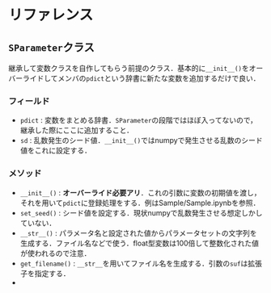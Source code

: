 # リファレンス

## `SParameter`クラス
継承して変数クラスを自作してもらう前提のクラス．基本的に`__init__()`をオーバーライドしてメンバの`pdict`という辞書に新たな変数を追加するだけで良い．

### フィールド
* `pdict` : 変数をまとめる辞書．`SParameter`の段階ではほぼ入ってないので，継承した際にここに追加すること．
* `sd` : 乱数発生のシード値．`__init__()`ではnumpyで発生させる乱数のシード値をこれに設定する．

### メソッド
* `__init__()` : **オーバーライド必要アリ**．これの引数に変数の初期値を渡し，それを用いて`pdict`に登録処理をする．例はSample/Sample.ipynbを参照．
* `set_seed()` : シード値を設定する．現状numpyで乱数発生させる想定しかしていない．
* `__str__()`  : パラメータ名と設定された値からパラメータセットの文字列を生成する．ファイル名などで使う．float型変数は100倍して整数化された値が使われるので注意．
* `get_filename()` : `__str__`を用いてファイル名を生成する．引数の`suf`は拡張子を指定する．
* 
